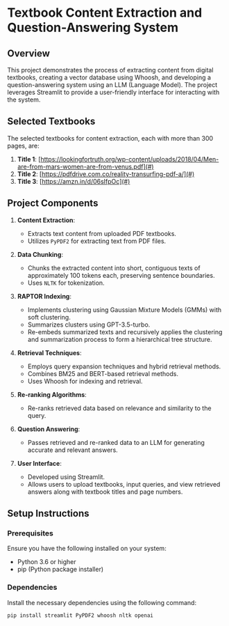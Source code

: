 # Textbook Content Extraction and Question-Answering System

## Overview

This project demonstrates the process of extracting content from digital textbooks, creating a vector database using Whoosh, and developing a question-answering system using an LLM (Language Model). The project leverages Streamlit to provide a user-friendly interface for interacting with the system.

## Selected Textbooks

The selected textbooks for content extraction, each with more than 300 pages, are:

1. **Title 1**: [https://lookingfortruth.org/wp-content/uploads/2018/04/Men-are-from-mars-women-are-from-venus.pdf](#)
2. **Title 2**: [https://pdfdrive.com.co/reality-transurfing-pdf-a/](#)
3. **Title 3**: [https://amzn.in/d/06sIfpOc](#)

## Project Components

1. **Content Extraction**:
   - Extracts text content from uploaded PDF textbooks.
   - Utilizes `PyPDF2` for extracting text from PDF files.

2. **Data Chunking**:
   - Chunks the extracted content into short, contiguous texts of approximately 100 tokens each, preserving sentence boundaries.
   - Uses `NLTK` for tokenization.

3. **RAPTOR Indexing**:
   - Implements clustering using Gaussian Mixture Models (GMMs) with soft clustering.
   - Summarizes clusters using GPT-3.5-turbo.
   - Re-embeds summarized texts and recursively applies the clustering and summarization process to form a hierarchical tree structure.

4. **Retrieval Techniques**:
   - Employs query expansion techniques and hybrid retrieval methods.
   - Combines BM25 and BERT-based retrieval methods.
   - Uses Whoosh for indexing and retrieval.

5. **Re-ranking Algorithms**:
   - Re-ranks retrieved data based on relevance and similarity to the query.

6. **Question Answering**:
   - Passes retrieved and re-ranked data to an LLM for generating accurate and relevant answers.

7. **User Interface**:
   - Developed using Streamlit.
   - Allows users to upload textbooks, input queries, and view retrieved answers along with textbook titles and page numbers.

## Setup Instructions

### Prerequisites

Ensure you have the following installed on your system:

- Python 3.6 or higher
- pip (Python package installer)

### Dependencies

Install the necessary dependencies using the following command:

```bash
pip install streamlit PyPDF2 whoosh nltk openai
